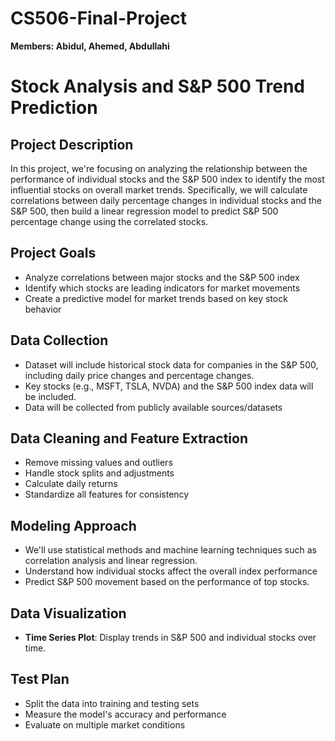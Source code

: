 # CS506-Final-Project

**Members: Abidul, Ahemed, Abdullahi**


# **Stock Analysis and S&P 500 Trend Prediction**  

## Project Description
In this project, we're focusing on analyzing the relationship between the performance of individual stocks and the S&P 500 index to identify the most influential stocks on overall market trends. Specifically, we will calculate correlations between daily percentage changes in individual stocks and the S&P 500, then build a linear regression model to predict S&P 500 percentage change using the correlated stocks.

## Project Goals
- Analyze correlations between major stocks and the S&P 500 index
- Identify which stocks are leading indicators for market movements
- Create a predictive model for market trends based on key stock behavior

## Data Collection  
- Dataset will include historical stock data for companies in the S&P 500, including daily price changes and percentage changes.
- Key stocks (e.g., MSFT, TSLA, NVDA) and the S&P 500 index data will be included.
- Data will be collected from publicly available sources/datasets

## Data Cleaning and Feature Extraction  
- Remove missing values and outliers
- Handle stock splits and adjustments
- Calculate daily returns
- Standardize all features for consistency

## Modeling Approach
- We'll use statistical methods and machine learning techniques such as correlation analysis and linear regression.
- Understand how individual stocks affect the overall index performance
- Predict S&P 500 movement based on the performance of top stocks.

## Data Visualization  
- **Time Series Plot**: Display trends in S&P 500 and individual stocks over time.  
  

## Test Plan 
- Split the data into training and testing sets
- Measure the model's accuracy and performance
- Evaluate on multiple market conditions
